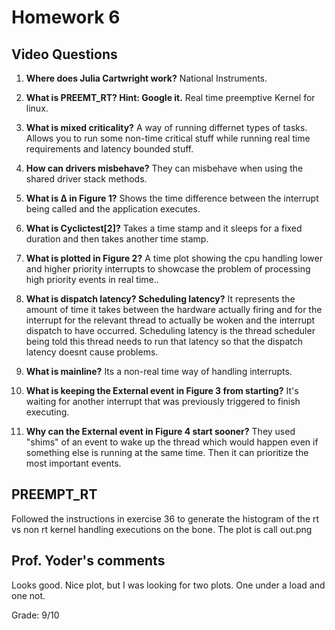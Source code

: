 # Homework 6



## Video Questions

1. **Where does Julia Cartwright work?**  National Instruments.

2. **What is PREEMT_RT? Hint: Google it.**  Real time preemptive Kernel for linux.

3. **What is mixed criticality?**  A way of running differnet types of tasks.  Allows you to run some non-time critical stuff while running real time requirements and latency bounded stuff.

4. **How can drivers misbehave?**  They can misbehave when using the shared driver stack methods. 

5. **What is Δ in Figure 1?**  Shows the time difference between the interrupt being called and the application executes.

6. **What is Cyclictest[2]?**  Takes a time stamp and it sleeps for a fixed duration and then takes another time stamp.

7. **What is plotted in Figure 2?**  A time plot showing the cpu handling lower and higher priority interrupts to showcase the problem of processing high priority events in real time..

8. **What is dispatch latency? Scheduling latency?**  It represents the amount of time it takes between the hardware actually firing and for the interrupt for the relevant thread to actually be woken and the interrupt dispatch to have occurred.  Scheduling latency is the thread scheduler being told this thread needs to run that latency so that the dispatch latency doesnt cause problems.

9. **What is mainline?**  Its a non-real time way of handling interrupts.

10. **What is keeping the External event in Figure 3 from starting?**  It's waiting for another interrupt that was previously triggered to finish executing.

11. **Why can the External event in Figure 4 start sooner?** They used "shims" of an event to wake up the thread which would happen even if something else is running at the same time. Then it can prioritize the most important events.

## PREEMPT_RT

Followed the instructions in exercise 36 to generate the histogram of the rt vs non rt kernel handling executions on the bone.  The plot is call out.png

## Prof. Yoder's comments

Looks good. Nice plot, but I was looking for two plots.  One under a load and one not.

Grade:  9/10
